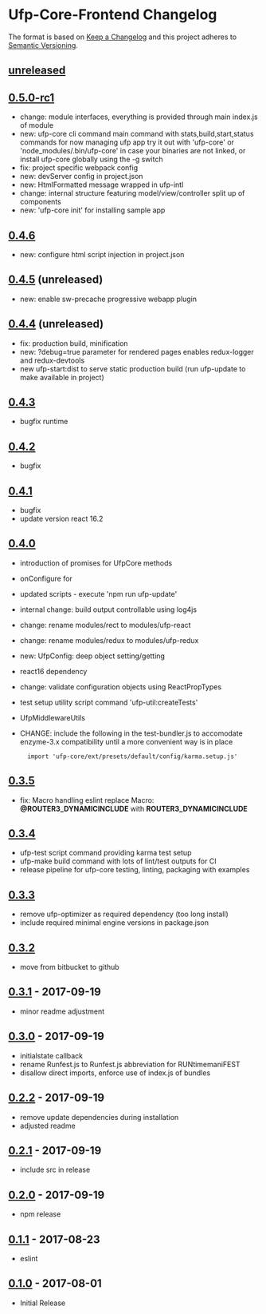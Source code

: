 # Ufp-Core-Frontend Changelog

The format is based on [Keep a Changelog](http://keepachangelog.com/en/1.0.0/)
and this project adheres to [Semantic Versioning](http://semver.org/spec/v2.0.0.html).

## [unreleased]

## [0.5.0-rc1] 

- change: module interfaces, everything is provided through main index.js of module
- new: ufp-core cli command main command with stats,build,start,status commands for now managing ufp app 
    try it out with 'ufp-core' or 'node_modules/.bin/ufp-core' in case your binaries are not linked, 
    or install ufp-core globally using the -g switch
- fix: project specific webpack config
- new: devServer config in project.json
- new: HtmlFormatted message wrapped in ufp-intl
- change: internal structure featuring model/view/controller split up of components
- new: 'ufp-core init' for installing sample app 


## [0.4.6]  
- new: configure html script injection in project.json

## [0.4.5] (unreleased)
- new: enable sw-precache progressive webapp plugin

## [0.4.4] (unreleased)

- fix: production build, minification
- new: ?debug=true parameter for rendered pages enables redux-logger and redux-devtools
- new ufp-start:dist to serve static production build (run ufp-update to make available in project)


## [0.4.3]

- bugfix runtime

## [0.4.2]

- bugfix

## [0.4.1]

- bugfix
- update version react 16.2

## [0.4.0]

- introduction of promises for UfpCore methods
- onConfigure for
- updated scripts - execute 'npm run ufp-update'
- internal change: build output controllable using log4js 
- change: rename modules/rect to modules/ufp-react
- change: rename modules/redux to modules/ufp-redux
- new: UfpConfig: deep object setting/getting
- react16 dependency
- change: validate configuration objects using ReactPropTypes
- test setup utility script command 'ufp-util:createTests'
- UfpMiddlewareUtils

- CHANGE: include the following in the test-bundler.js to accomodate enzyme-3.x compatibility until
    a more convenient way is in place

        import 'ufp-core/ext/presets/default/config/karma.setup.js'


## [0.3.5]

- fix: Macro handling eslint
    replace Macro: **@ROUTER3_DYNAMICINCLUDE** with **ROUTER3_DYNAMICINCLUDE** 

## [0.3.4]

- ufp-test script command providing karma test setup
- ufp-make build command with lots of lint/test outputs for CI
- release pipeline for ufp-core testing, linting, packaging with examples

## [0.3.3]

- remove ufp-optimizer as required dependency (too long install)
- include required minimal engine versions in package.json

## [0.3.2]

- move from bitbucket to github

## [0.3.1] - 2017-09-19

- minor readme adjustment

## [0.3.0] - 2017-09-19

- initialstate callback
- rename Runfest.js to Runfest.js abbreviation for RUNtimemaniFEST
- disallow direct imports, enforce use of index.js of bundles


## [0.2.2] - 2017-09-19

- remove update dependencies during installation
- adjusted readme

## [0.2.1] - 2017-09-19

- include src in release

## [0.2.0] - 2017-09-19

- npm release

## [0.1.1] - 2017-08-23

- eslint

## [0.1.0] - 2017-08-01

- Initial Release

[Unreleased]: https://bitbucket.org/frontendsolutions/ufp-core/branches/compare/0.5.0-rc1...develop
[0.5.0-rc1]: https://github.com/FrontendSolutionsGmbH/ufp-core-frontend/compare/0.4.7...0.5.0-rc1
[0.4.7]: https://github.com/FrontendSolutionsGmbH/ufp-core-frontend/compare/0.4.6...0.4.7
[0.4.6]: https://github.com/FrontendSolutionsGmbH/ufp-core-frontend/compare/0.4.5...0.4.6
[0.4.5]: https://github.com/FrontendSolutionsGmbH/ufp-core-frontend/compare/0.4.4...0.4.5
[0.4.4]: https://github.com/FrontendSolutionsGmbH/ufp-core-frontend/compare/0.4.3...0.4.4
[0.4.3]: https://github.com/FrontendSolutionsGmbH/ufp-core-frontend/compare/0.4.2...0.4.3
[0.4.2]: https://github.com/FrontendSolutionsGmbH/ufp-core-frontend/compare/0.4.1...0.4.2
[0.4.1]: https://github.com/FrontendSolutionsGmbH/ufp-core-frontend/compare/0.4.0...0.4.1
[0.4.0]: https://github.com/FrontendSolutionsGmbH/ufp-core-frontend/compare/0.3.4...0.4.0
[0.3.5]: https://github.com/FrontendSolutionsGmbH/ufp-core-frontend/compare/0.3.4...0.3.5
[0.3.4]: https://github.com/FrontendSolutionsGmbH/ufp-core-frontend/compare/0.3.3...0.3.4
[0.3.3]: https://github.com/FrontendSolutionsGmbH/ufp-core-frontend/compare/0.3.2...0.3.3
[0.3.2]: https://github.com/FrontendSolutionsGmbH/ufp-core-frontend/compare/0.3.1...0.3.2
[0.3.1]: https://bitbucket.org/frontendsolutions/ufp-core/branches/compare/0.3.0%0D0.3.1
[0.3.0]: https://bitbucket.org/frontendsolutions/ufp-core/branches/compare/0.2.2%0D0.3.0
[0.2.2]: https://bitbucket.org/frontendsolutions/ufp-core/branches/compare/0.2.1%0D0.2.2
[0.2.1]: https://bitbucket.org/frontendsolutions/ufp-core/branches/compare/0.2.0%0D0.2.1
[0.2.0]: https://bitbucket.org/frontendsolutions/ufp-core/branches/compare/v0.1.1%0D0.2.0
[0.1.1]: https://bitbucket.org/frontendsolutions/ufp-core/branches/compare/v0.1.1%0Dv0.1.0
[0.1.0]: https://bitbucket.org/frontendsolutions/ufp-core/commits/v0.1.0
